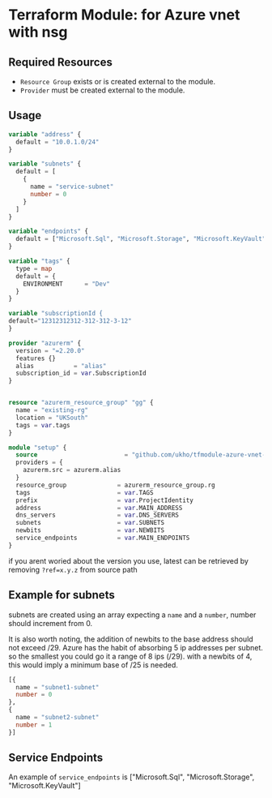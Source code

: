 # Terraform Module: for Azure vnet with nsg

## Required Resources

- `Resource Group` exists or is created external to the module.
- `Provider` must be created external to the module.

## Usage

```terraform
variable "address" {
  default = "10.0.1.0/24"
}

variable "subnets" {
  default = [
    {
      name = "service-subnet"
      number = 0
    }
  ]
}

variable "endpoints" {
  default = ["Microsoft.Sql", "Microsoft.Storage", "Microsoft.KeyVault"]
}

variable "tags" {
  type = map
  default = {
    ENVIRONMENT      = "Dev"
  }
}

variable "subscriptionId {
default="12312312312-312-312-3-12"
}

provider "azurerm" {
  version = "=2.20.0"
  features {}
  alias           = "alias"
  subscription_id = var.SubscriptionId
}


resource "azurerm_resource_group" "gg" {
  name = "existing-rg"
  location = "UKSouth"
  tags = var.tags
}

module "setup" {
  source                        = "github.com/ukho/tfmodule-azure-vnet-with-nsg?ref=0.4.1"
  providers = {
    azurerm.src = azurerm.alias
  }
  resource_group              = azurerm_resource_group.rg
  tags                        = var.TAGS
  prefix                      = var.ProjectIdentity
  address                     = var.MAIN_ADDRESS
  dns_servers                 = var.DNS_SERVERS
  subnets                     = var.SUBNETS
  newbits                     = var.NEWBITS
  service_endpoints           = var.MAIN_ENDPOINTS
}
```

if you arent woried about the version you use, latest can be retrieved by removing `?ref=x.y.z` from source path

## Example for subnets

subnets are created using an array expecting a `name` and a `number`, number should increment from 0.

It is also worth noting, the addition of newbits to the base address should not exceed /29. Azure has the habit of absorbing 5 ip addresses per subnet. so the smallest you could go it a range of 8 ips (/29). with a newbits of 4, this would imply a minimum base of /25 is needed.

```terraform
[{
  name = "subnet1-subnet"
  number = 0
},
{
  name = "subnet2-subnet"
  number = 1
}]
```

## Service Endpoints

An example of `service_endpoints` is ["Microsoft.Sql", "Microsoft.Storage", "Microsoft.KeyVault"]
